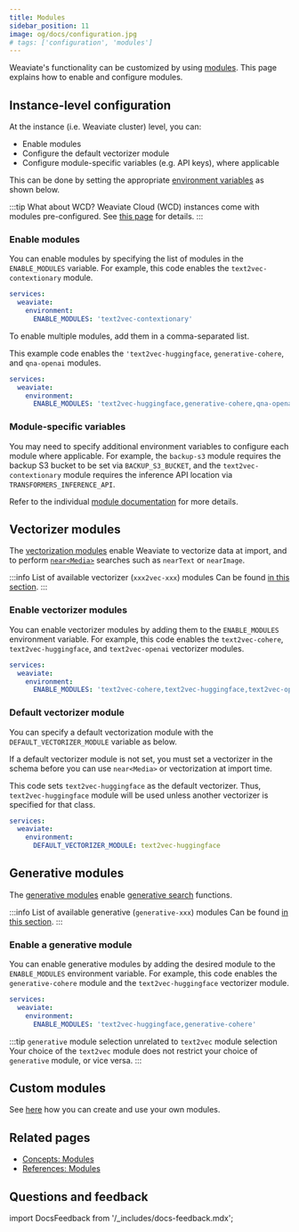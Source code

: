 ```yaml
---
title: Modules
sidebar_position: 11
image: og/docs/configuration.jpg
# tags: ['configuration', 'modules']
---
```



<!-- :::caution Migrated From:
- Mostly newly written
- Previous `Configuration/Modules` content has been migrated to `References:Modules/index`
::: -->


Weaviate's functionality can be customized by using [modules](../concepts/modules.md). This page explains how to enable and configure modules.

## Instance-level configuration

At the instance (i.e. Weaviate cluster) level, you can:

- Enable modules
- Configure the default vectorizer module
- Configure module-specific variables (e.g. API keys), where applicable

This can be done by setting the appropriate [environment variables](../config-refs/env-vars.md) as shown below.

:::tip What about WCD?
Weaviate Cloud (WCD) instances come with modules pre-configured. See [this page](../../wcs/index.mdx#configuration) for details.
:::

### Enable modules

You can enable modules by specifying the list of modules in the `ENABLE_MODULES` variable. For example, this code enables the `text2vec-contextionary` module.

```yaml
services:
  weaviate:
    environment:
      ENABLE_MODULES: 'text2vec-contextionary'
```

To enable multiple modules, add them in a comma-separated list.

This example code enables the `'text2vec-huggingface`, `generative-cohere`, and `qna-openai` modules.

```yaml
services:
  weaviate:
    environment:
      ENABLE_MODULES: 'text2vec-huggingface,generative-cohere,qna-openai'
```

### Module-specific variables

You may need to specify additional environment variables to configure each module where applicable. For example, the `backup-s3` module requires the backup S3 bucket to be set via `BACKUP_S3_BUCKET`, and the `text2vec-contextionary` module requires the inference API location via `TRANSFORMERS_INFERENCE_API`.

Refer to the individual [module documentation](../modules/index.md) for more details.

## Vectorizer modules

The [vectorization modules](../modules/retriever-vectorizer-modules/index.md) enable Weaviate to vectorize data at import, and to perform [`near<Media>`](../search/similarity.md#an-input-medium) searches such as `nearText` or `nearImage`.

:::info List of available vectorizer (`xxx2vec-xxx`) modules
Can be found [in this section](../modules/retriever-vectorizer-modules/index.md).
:::

### Enable vectorizer modules

You can enable vectorizer modules by adding them to the `ENABLE_MODULES` environment variable. For example, this code enables the `text2vec-cohere`, `text2vec-huggingface`, and `text2vec-openai` vectorizer modules.

```yaml
services:
  weaviate:
    environment:
      ENABLE_MODULES: 'text2vec-cohere,text2vec-huggingface,text2vec-openai'
```

### Default vectorizer module

You can specify a default vectorization module with the `DEFAULT_VECTORIZER_MODULE` variable as below.

If a default vectorizer module is not set, you must set a vectorizer in the schema before you can use `near<Media>` or vectorization at import time.

This code sets `text2vec-huggingface` as the default vectorizer. Thus, `text2vec-huggingface` module will be used unless another vectorizer is specified for that class.

``` yaml
services:
  weaviate:
    environment:
      DEFAULT_VECTORIZER_MODULE: text2vec-huggingface
```

## Generative modules

The [generative modules](../modules/reader-generator-modules/index.md) enable [generative search](../search/generative.md) functions.

:::info List of available generative (`generative-xxx`) modules
Can be found [in this section](../modules/reader-generator-modules/index.md).
:::

### Enable a generative module

You can enable generative modules by adding the desired module to the `ENABLE_MODULES` environment variable. For example, this code enables the `generative-cohere` module and the `text2vec-huggingface` vectorizer module.

```yaml
services:
  weaviate:
    environment:
      ENABLE_MODULES: 'text2vec-huggingface,generative-cohere'
```

:::tip `generative` module selection unrelated to `text2vec` module selection
Your choice of the `text2vec` module does not restrict your choice of `generative` module, or vice versa.
:::

## Custom modules
See [here](../modules/other-modules/custom-modules.md) how you can create and use your own modules.

## Related pages
- [Concepts: Modules](../concepts/modules.md)
- [References: Modules](../modules/index.md)

## Questions and feedback

import DocsFeedback from '/_includes/docs-feedback.mdx';

<DocsFeedback/>
